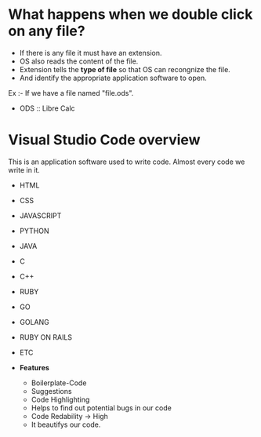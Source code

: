 # **What happens when we double click on any file?**

- If there is any file it must have an extension.
- OS also reads the content of the file.
- Extension tells the **type of file** so that OS can recongnize the file.
- And identify the appropriate application software to open.

Ex :- If we have a file named "file.ods".

- ODS :: Libre Calc

# **Visual Studio Code overview**

This is an application software used to write code. Almost every code we write in it.

- HTML
- CSS
- JAVASCRIPT
- PYTHON
- JAVA
- C
- C++
- RUBY
- GO
- GOLANG
- RUBY ON RAILS
- ETC

- **Features**
  - Boilerplate-Code
  - Suggestions
  - Code Highlighting
  - Helps to find out potential bugs in our code
  - Code Redability -> High
  - It beautifys our code.
